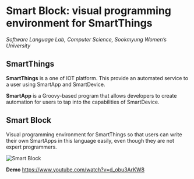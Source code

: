 Smart Block: visual programming environment for SmartThings
===================
*Software Language Lab, Computer Science, Sookmyung Women’s University*


SmartThings
-------------

**SmartThings** is a one of IOT platform. This provide an automated service to a user using SmartApp and SmartDevice.

**SmartApp** is a Groovy-based program that allows developers to create automation for users to tap into the capabilities of SmartDevice.


Smart Block
-------------
Visual programming environment for SmartThings so that users can write their own SmartApps in this language easily, even though they are not expert programmers.

![Smart Block](https://github.com/baknayeon/smartblock/blob/master/main.PNG)


**Demo**
https://www.youtube.com/watch?v=d_obu3ArKW8
